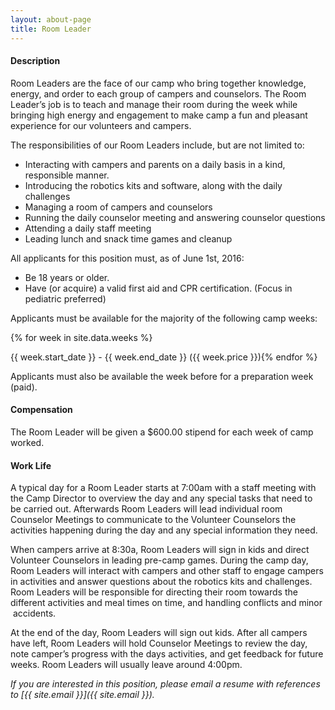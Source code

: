 ```yaml
---
layout: about-page
title: Room Leader
---
```


#### Description
Room Leaders are the face of our camp who bring together knowledge, energy, and order to each group of campers and counselors. The Room Leader’s job is to teach and manage their room during the week while bringing high energy and engagement to make camp a fun and pleasant experience for our volunteers and campers.

The responsibilities of our Room Leaders include, but are not limited to:

- Interacting with campers and parents on a daily basis in a kind, responsible manner.
- Introducing the robotics kits and software, along with the daily challenges
- Managing a room of campers and counselors
- Running the daily counselor meeting and answering counselor questions
- Attending a daily staff meeting
- Leading lunch and snack time games and cleanup

All applicants for this position must, as of June 1st, 2016:

- Be 18 years or older.
- Have (or acquire) a valid first aid and CPR certification. (Focus in pediatric preferred)

Applicants must be available for the majority of the following camp weeks:

{% for week in site.data.weeks %}

{{ week.start_date }} - {{ week.end_date }} ({{ week.price }}){% endfor %}

Applicants must also be available the week before for a preparation week (paid).

#### Compensation
The Room Leader will be given a $600.00 stipend for each week of camp worked.

#### Work Life
A typical day for a Room Leader starts at 7:00am with a staff meeting with the Camp Director to overview the day and any special tasks that need to be carried out. Afterwards Room Leaders will lead individual room Counselor Meetings to communicate to the Volunteer Counselors the activities happening during the day and any special information they need.

When campers arrive at 8:30a, Room Leaders will sign in kids and direct Volunteer Counselors in leading pre-camp games. During the camp day, Room Leaders will interact with campers and other staff to engage campers in activities and answer questions about the robotics kits and challenges. Room Leaders will be responsible for directing their room towards the different activities and meal times on time, and handling conflicts and minor  accidents.

At the end of the day, Room Leaders will sign out kids. After all campers have left, Room Leaders will hold Counselor Meetings to review the day, note camper’s progress with the days activities, and get feedback for future weeks. Room Leaders will usually leave around 4:00pm.

*If you are interested in this position, please email a resume with references to [{{ site.email }}]({{ site.email }}).*
